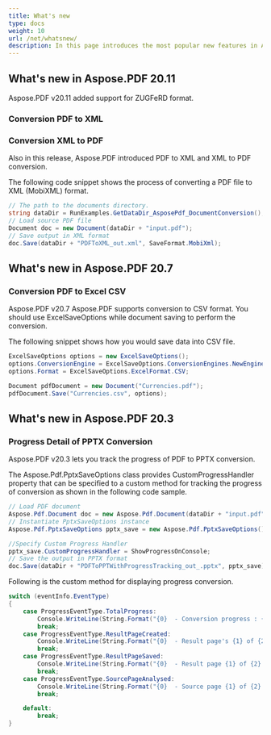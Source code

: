 ```yaml
---
title: What's new
type: docs
weight: 10
url: /net/whatsnew/
description: In this page introduces the most popular new features in Aspose.PDF for .NET that have been introduced in recent releases.
---
```


## What's new in Aspose.PDF 20.11

Aspose.PDF v20.11 added support for ZUGFeRD format.
 
### Conversion PDF to XML 
### Conversion XML to PDF

Also in this release, Aspose.PDF introduced PDF to XML and XML to PDF conversion.

The following code snippet shows the process of converting a PDF file to XML (MobiXML) format.

```csharp
// The path to the documents directory.
string dataDir = RunExamples.GetDataDir_AsposePdf_DocumentConversion();            
// Load source PDF file
Document doc = new Document(dataDir + "input.pdf");
// Save output in XML format
doc.Save(dataDir + "PDFToXML_out.xml", SaveFormat.MobiXml);
```

## What's new in Aspose.PDF 20.7

### Conversion PDF to Excel CSV

Aspose.PDF v20.7 Aspose.PDF supports conversion to CSV format.
You should use ExcelSaveOptions while document saving to perform the conversion.

The following snippet shows how you would save data into CSV file.

```csharp
ExcelSaveOptions options = new ExcelSaveOptions();
options.ConversionEngine = ExcelSaveOptions.ConversionEngines.NewEngine;
options.Format = ExcelSaveOptions.ExcelFormat.CSV;

Document pdfDocument = new Document("Currencies.pdf");
pdfDocument.Save("Currencies.csv", options);  
```

## What's new in Aspose.PDF  20.3

### Progress Detail of PPTX Conversion

Aspose.PDF v20.3 lets you track the progress of PDF to PPTX conversion.

The Aspose.Pdf.PptxSaveOptions class provides CustomProgressHandler property that can be specified to a custom method for tracking the progress of conversion as shown in the following code sample.

```csharp
// Load PDF document
Aspose.Pdf.Document doc = new Aspose.Pdf.Document(dataDir + "input.pdf");
// Instantiate PptxSaveOptions instance
Aspose.Pdf.PptxSaveOptions pptx_save = new Aspose.Pdf.PptxSaveOptions();

//Specify Custom Progress Handler
pptx_save.CustomProgressHandler = ShowProgressOnConsole;
// Save the output in PPTX format
doc.Save(dataDir + "PDFToPPTWithProgressTracking_out_.pptx", pptx_save);
```

Following is the custom method for displaying progress conversion.

```csharp
switch (eventInfo.EventType)
{
    case ProgressEventType.TotalProgress:
        Console.WriteLine(String.Format("{0}  - Conversion progress : {1}% .", DateTime.Now.TimeOfDay, eventInfo.Value.ToString()));
        break;
    case ProgressEventType.ResultPageCreated:
        Console.WriteLine(String.Format("{0}  - Result page's {1} of {2} layout created.", DateTime.Now.TimeOfDay, eventInfo.Value.ToString(), eventInfo.MaxValue.ToString()));
        break;
    case ProgressEventType.ResultPageSaved:
        Console.WriteLine(String.Format("{0}  - Result page {1} of {2} exported.", DateTime.Now.TimeOfDay, eventInfo.Value.ToString(), eventInfo.MaxValue.ToString()));
        break;
    case ProgressEventType.SourcePageAnalysed:
        Console.WriteLine(String.Format("{0}  - Source page {1} of {2} analyzed.", DateTime.Now.TimeOfDay, eventInfo.Value.ToString(), eventInfo.MaxValue.ToString()));
        break;

    default:
        break;
}
```
